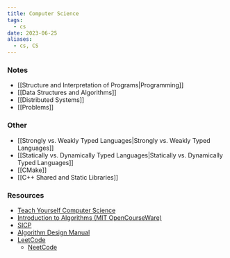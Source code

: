 ```yaml
---
title: Computer Science
tags:
  - cs
date: 2023-06-25
aliases:
  - cs, CS
---
```

### Notes 
- [[Structure and Interpretation of Programs|Programming]]
- [[Data Structures and Algorithms]]
- [[Distributed Systems]]
- [[Problems]]
### Other
- [[Strongly vs. Weakly Typed Languages|Strongly vs. Weakly Typed Languages]]
- [[Statically vs. Dynamically Typed Languages|Statically vs. Dynamically Typed Languages]]
- [[CMake]]
- [[C++ Shared and Static Libraries]]

### Resources
- [Teach Yourself Computer Science](https://teachyourselfcs.com/)
- [Introduction to Algorithms (MIT OpenCourseWare)](https://ocw.mit.edu/courses/6-006-introduction-to-algorithms-spring-2020/)
- [SICP](https://sarabander.github.io/sicp/html/index.xhtml#SEC_Contents)
- [Algorithm Design Manual](file:///Users/kai/books/The%20Algorithm%20Design%20Manual-Springer%20(2020)%20-%20Steven%20S.%20Skiena.pdf)
- [LeetCode](https://leetcode.com)
	- [NeetCode](https://neetcode.io/practice)
